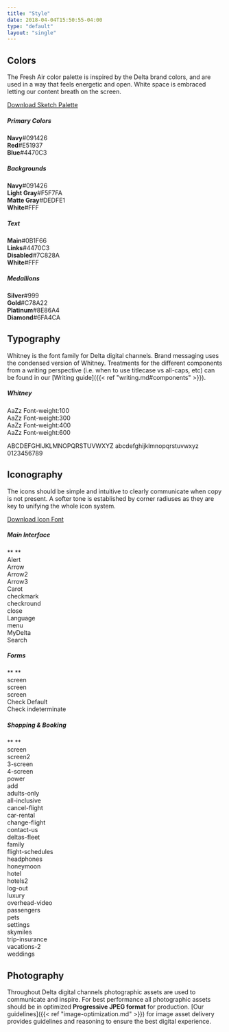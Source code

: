 ```yaml
---
title: "Style"
date: 2018-04-04T15:50:55-04:00
type: "default"
layout: "single"
---
```


Colors
-----
<!-- Accessibility information here -->
The Fresh Air color palette is inspired by the Delta brand colors, and are used in a way that feels energetic and open. White space is embraced letting our content breath on the screen.

[Download Sketch Palette](/assets/sketch-palette.zip)

<h5 class='space-top'>Primary Colors</h5>
<div class="styles">
<div class='primary navy'><span></span><b class='block space-top0'>Navy</b>#091426</div>
<div class='primary red'><span></span><b class='block space-top0'>Red</b>#E51937</div>
<div class='primary blue'><span></span><b class='block space-top0'>Blue</b>#4470C3</div>
</div>

<h5 class='space-top'>Backgrounds</h5>
<div class="styles">
<div class='background navy'><span></span><b class='block space-top0'>Navy</b>#091426</div>
<div class='background ltgray'><span></span><b class='block space-top0'>Light Gray</b>#F5F7FA</div>
<div class='background mattegray'><span></span><b class='block space-top0'>Matte Gray</b>#DEDFE1</div>
<div class='background white'><span class='keyline-all'></span><b class='block space-top0'>White</b>#FFF</div>
</div>

<h5 class='space-top'>Text</h5>
<div class="styles">
<div class='background darkblue'><span></span><b class='block space-top0'>Main</b>#0B1F66</div>
<div class='background blue'><span></span><b class='block space-top0'>Links</b>#4470C3</div>
<div class='background dkgray'><span></span><b class='block space-top0'>Disabled</b>#7C828A</div>
<div class='background white'><span class='keyline-all'></span><b class='block space-top0'>White</b>#FFF</div>
</div>

<h5 class='space-top'>Medallions</h5>
<div class="styles">
<div class='background silver '><span></span><b class='block space-top0'>Silver</b>#999</div>
<div class='background gold'><span></span><b class='block space-top0'>Gold</b>#C78A22</div>
<div class='background platinum'><span></span><b class='block space-top0'>Platinum</b>#8E86A4</div>
<div class='background diamond'><span></span><b class='block space-top0'>Diamond</b>#6FA4CA</div>
</div>

Typography
-----
Whitney is the font family for Delta digital channels. Brand messaging uses the condensed version of Whitney. Treatments for the different components from a writing perspective (i.e. when to use titlecase vs all-caps, etc) can be found in our [Writing guide]({{< ref "writing.md#components" >}}).

<h5 class='space-top'>Whitney</h5>
<div class="styles">
<div class="type-item light">
<span class="light">AaZz</span>
Font-weight:100
</div>
<div class="type-item book">
<span class="book">AaZz</span>
Font-weight:300
</div>
<div class="type-item semibold">
<span class="semibold">AaZz</span>
Font-weight:400
</div>
<div class="type-item bold">
<span class="bold">AaZz</span>
Font-weight:600
</div>
</div>

<p class='typesample light'>ABCDEFGHIJKLMNOPQRSTUVWXYZ abcdefghijklmnopqrstuvwxyz
0123456789</p>




Iconography
-----
The icons should be simple and intuitive to clearly communicate when copy is not present. A softer tone is established by corner radiuses as they are key to unifying the whole icon system.

[Download Icon Font](/freshair/fonts/freshair.zip)



<h5 class='space-top'>Main Interface</h5>
** **
<div class="icons">
<div class="icon">
<i class='icon-alert'></i>
<div>Alert</div>
</div>

<div class="icon">
<i class='icon-Arrow'></i>
<div>Arrow</div>
</div>

<div class="icon">
<i class='icon-Arrow2'></i>
<div>Arrow2</div>
</div>

<div class="icon">
<i class='icon-Arrow3'></i>
<div>Arrow3</div>
</div>

<div class="icon">
<i class='icon-carot'></i>
<div>Carot</div>
</div>

<div class="icon">
<i class='icon-checkmark'></i>
<div>checkmark</div>
</div>

<div class="icon">
<i class='icon-checkround'></i>
<div>checkround</div>
</div>

<div class="icon">
<i class='icon-close'></i>
<div>close</div>
</div>

<div class="icon">
<i class='icon-Language'></i>
<div>Language</div>
</div>

<div class="icon">
<i class='icon-Menu'></i>
<div>menu</div>
</div>

<div class="icon">
<i class='icon-MyDelta'></i>
<div>MyDelta</div>
</div>

<div class="icon">
<i class='icon-Search'></i>
<div>Search</div>
</div>

</div>

<h5 class='space-top'>Forms</h5>
** **
<div class="icons">
<div class="icon">
<i class='icon-radio-off'></i>
<div>screen</div>
</div>

<div class="icon">
<i class='icon-radio-on'></i>
<div>screen</div>
</div>

<div class="icon">
<i class='icon-checked'></i>
<div>screen</div>
</div>

<div class="icon">
<i class='icon-check-default'></i>
<div>Check Default</div>
</div>

<div class="icon">
<i class='icon-check-indeterminate'></i>
<div>Check indeterminate</div>
</div>

<h5 class='space-top'>Shopping & Booking</h5>
** **
<div class="icons">
<div class="icon">
<i class='icon-screen'></i>
<div>screen</div>
</div>
<div class="icon">
<i class='icon-screen2'></i>
<div>screen2</div>
</div>
<div class="icon">
<i class='icon-3-screen'></i>
<div>3-screen</div>
</div>
<div class="icon">
<i class='icon-4-screen'></i>
<div>4-screen</div>
</div>
<div class="icon">
<i class='icon-power'></i>
<div>power</div>
</div>
<div class="icon">
<i class='icon-add'></i>
<div>add</div>
</div>
<div class="icon">
<i class='icon-adults-only'></i>
<div>adults-only</div>
</div>
<div class="icon">
<i class='icon-all-inclusive'></i>
<div>all-inclusive</div>
</div>
<div class="icon">
<i class='icon-cancel-flight'></i>
<div>cancel-flight</div>
</div>
<div class="icon">
<i class='icon-car-rental'></i>
<div>car-rental</div>
</div>
<div class="icon">
<i class='icon-change-flight'></i>
<div>change-flight</div>
</div>
<div class="icon">
<i class='icon-contact-us'></i>
<div>contact-us</div>
</div>
<div class="icon">
<i class='icon-deltas-fleet'></i>
<div>deltas-fleet</div>
</div>
<div class="icon">
<i class='icon-family'></i>
<div>family</div>
</div>
<div class="icon">
<i class='icon-flight-schedules'></i>
<div>flight-schedules</div>
</div>
<div class="icon">
<i class='icon-headphones'></i>
<div>headphones</div>
</div>
<div class="icon">
<i class='icon-honeymoon'></i>
<div>honeymoon</div>
</div>
<div class="icon">
<i class='icon-hotel'></i>
<div>hotel</div>
</div>
<div class="icon">
<i class='icon-hotels2'></i>
<div>hotels2</div>
</div>
<div class="icon">
<i class='icon-log-out'></i>
<div>log-out</div>
</div>
<div class="icon">
<i class='icon-luxury'></i>
<div>luxury</div>
</div>
<div class="icon">
<i class='icon-overhead-video'></i>
<div>overhead-video</div>
</div>
<div class="icon">
<i class='icon-passengers'></i>
<div>passengers</div>
</div>
<div class="icon">
<i class='icon-pets'></i>
<div>pets</div>
</div>
<div class="icon">
<i class='icon-settings'></i>
<div>settings</div>
</div>
<div class="icon">
<i class='icon-skymiles'></i>
<div>skymiles</div>
</div>
<div class="icon">
<i class='icon-trip-insurance'></i>
<div>trip-insurance</div>
</div>
<div class="icon">
<i class='icon-vacations-2'></i>
<div>vacations-2</div>
</div>
<div class="icon">
<i class='icon-weddings'></i>
<div>weddings</div>
</div>
</div>

Photography
-----
Throughout Delta digital channels photographic assets are used to communicate and inspire. For best performance all photographic assets should be in optimized **Progressive JPEG format** for production. [Our guidelines]({{< ref "image-optimization.md" >}}) for image asset delivery provides guidelines and reasoning to ensure the best digital experience.
